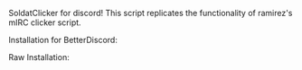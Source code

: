 SoldatClicker for discord!  This script replicates the functionality of ramirez's mIRC clicker script.

Installation for BetterDiscord:

Raw Installation:
